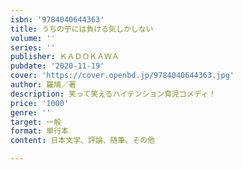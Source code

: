 ```yaml
---
isbn: '9784040644363'
title: うちの子には負ける気しかしない
volume: ''
series: ''
publisher: ＫＡＤＯＫＡＷＡ
pubdate: '2020-11-19'
cover: 'https://cover.openbd.jp/9784040644363.jpg'
author: 羅鳩／著
description: 笑って笑えるハイテンション育児コメディ！
price: '1000'
genre: ''
target: 一般
format: 単行本
content: 日本文学、評論、随筆、その他

---
```

